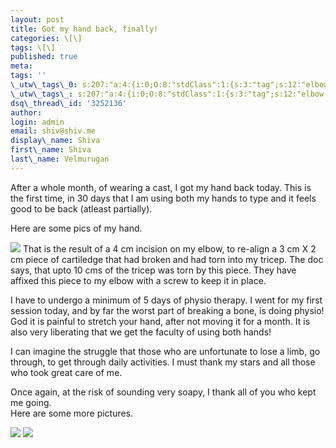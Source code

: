 ```yaml
---
layout: post
title: Got my hand back, finally!
categories: \[\]
tags: \[\]
published: true
meta:
tags: ''
\_utw\_tags\_0: s:207:"a:4:{i:0;O:8:"stdClass":1:{s:3:"tag";s:12:"elbow-injury";}i:1;O:8:"stdClass":1:{s:3:"tag";s:4:"News";}i:2;O:8:"stdClass":1:{s:3:"tag";s:8:"personal";}i:3;O:8:"stdClass":1:{s:3:"tag";s:15:"Random-Thoughts";}}";
\_utw\_tags\_: s:207:"a:4:{i:0;O:8:"stdClass":1:{s:3:"tag";s:12:"elbow-injury";}i:1;O:8:"stdClass":1:{s:3:"tag";s:4:"News";}i:2;O:8:"stdClass":1:{s:3:"tag";s:8:"personal";}i:3;O:8:"stdClass":1:{s:3:"tag";s:15:"Random-Thoughts";}}";
dsq\_thread\_id: '3252136'
author:
login: admin
email: shiv@shiv.me
display\_name: Shiva
first\_name: Shiva
last\_name: Velmurugan
---
```


After a whole month, of wearing a cast, I got my hand back today. This is the first time, in 30 days that I am using both my hands to type and it feels good to be back (atleast partially).

Here are some pics of my hand.

[![](/images/DSC00591_thumb2.jpg)][0] That is the result of a 4 cm incision on my elbow, to re-align a 3 cm X 2 cm piece of cartiledge that had broken and had torn into my tricep. The doc says, that upto 10 cms of the tricep was torn by this piece. They have affixed this piece to my elbow with a screw to keep it in place.

I have to undergo a minimum of 5 days of physio therapy. I went for my first session today, and by far the worst part of breaking a bone, is doing physio! God it is painful to stretch your hand, after not moving it for a month. It is also very liberating that we get the faculty of using both hands!

I can imagine the struggle that those who are unfortunate to lose a limb, go through, to get through daily activities. I must thank my stars and all those who took great care of me.

Once again, at the risk of sounding very soapy, I thank all of you who kept me going.  
Here are some more pictures.

[![](/images/DSC00592_thumb2.jpg)][1] [![](/images/DSC00595_thumb.jpg)][2]



[0]: http://shvelmur.com/images/wpress/2d1d646124a3_FB22/DSC005915.jpg
[1]: http://shvelmur.com/images/wpress/2d1d646124a3_FB22/DSC005925.jpg
[2]: http://shvelmur.com/images/wpress/2d1d646124a3_FB22/DSC005953.jpg
